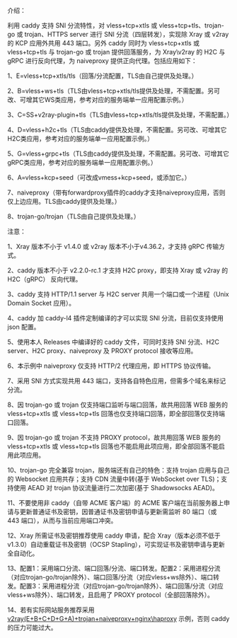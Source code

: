 介绍：

利用 caddy 支持 SNI 分流特性，对 vless+tcp+xtls 或 vless+tcp+tls、trojan-go 或 trojan、HTTPS server 进行 SNI 分流（四层转发），实现除 Xray 或 v2ray 的 KCP 应用外共用 443 端口。另外 caddy 同时为 vless+tcp+xtls 或 vless+tcp+tls 与 trojan-go 或 trojan 提供回落服务，为 Xray\v2ray 的 H2C 与 gRPC 进行反向代理，为 naiveproxy 提供正向代理。包括应用如下：

1、E=vless+tcp+xtls/tls（回落/分流配置，TLS由自己提供及处理。）

2、B=vless+ws+tls（TLS由vless+tcp+xtls/tls提供及处理，不需配置。另可改、可增其它WS类应用，参考对应的服务端单一应用配置示例。）

3、C=SS+v2ray-plugin+tls（TLS由vless+tcp+xtls/tls提供及处理，不需配置。）

4、D=vless+h2c+tls（TLS由caddy提供及处理，不需配置。另可改、可增其它H2C类应用，参考对应的服务端单一应用配置示例。）

5、G=vless+grpc+tls（TLS由caddy提供及处理，不需配置。另可改、可增其它gRPC类应用，参考对应的服务端单一应用配置示例。）

6、A=vless+kcp+seed（可改成vmess+kcp+seed，或添加它。）

7、naiveproxy（带有forwardproxy插件的caddy才支持naiveproxy应用，否则仅上边应用。TLS由caddy提供及处理。）

8、trojan-go/trojan（TLS由自己提供及处理。）

注意：

1、Xray 版本不小于 v1.4.0 或 v2ray 版本不小于v4.36.2，才支持 gRPC 传输方式。

2、caddy 版本不小于 v2.2.0-rc.1 才支持 H2C proxy，即支持 Xray 或 v2ray 的 H2C（gRPC） 反向代理。

3、caddy 支持 HTTP/1.1 server 与 H2C server 共用一个端口或一个进程（Unix Domain Socket 应用）。

4、caddy 加 caddy-l4 插件定制编译的才可以实现 SNI 分流，目前仅支持使用 json 配置。

5、使用本人 Releases 中编译好的 caddy 文件，可同时支持 SNI 分流、H2C server、H2C proxy、naiveproxy 及 PROXY protocol 接收等应用。

6、本示例中 naiveproxy 仅支持 HTTP/2 代理应用，即 HTTPS 协议传输。

7、采用 SNI 方式实现共用 443 端口，支持各自特色应用，但需多个域名来标记分流。

8、因 trojan-go 或 trojan 仅支持端口监听与端口回落，故共用回落 WEB 服务的 vless+tcp+xtls 或 vless+tcp+tls 回落也仅支持端口回落，即全部回落仅支持端口回落。

9、因 trojan-go 或 trojan 不支持 PROXY protocol，故共用回落 WEB 服务的 vless+tcp+xtls 或 vless+tcp+tls 回落也不能启用此项应用，即全部回落不能启用此项应用。

10、trojan-go 完全兼容 trojan，服务端还有自己的特色：支持 trojan 应用与自己的 Websocket 应用共存；支持 CDN 流量中转(基于 WebSocket over TLS)；支持使用 AEAD 对 trojan 协议流量进行二次加密(基于 Shadowsocks AEAD)。

11、不要使用非 caddy（自带 ACME 客户端）的 ACME 客户端在当前服务器上申请与更新普通证书及密钥，因普通证书及密钥申请与更新需监听 80 端口（或 443 端口），从而与当前应用端口冲突。

12、Xray 所需证书及密钥推荐使用 caddy 申请，配合 Xray（版本必须不低于v1.3.0）自动重载证书及密钥（OCSP Stapling），可实现证书及密钥申请与更新全自动化。

13、配置1：采用端口分流、端口回落/分流、端口转发。配置2：采用进程分流（对应trojan-go/trojan除外）、端口回落/分流（对应vless+ws除外）、端口转发。配置3：采用进程分流（对应trojan-go/trojan除外）、端口回落/分流（对应vless+ws除外）、端口转发，且启用了 PROXY protocol（全部回落除外）。

14、若有实际网站服务推荐采用 [v2ray(E+B+C+D+G+A)+trojan+naiveproxy+nginx\haproxy](https://github.com/lxhao61/integrated-examples/tree/main/v2ray(E%2BB%2BC%2BD%2BG%2BA)%2Btrojan%2Bnaiveproxy%2Bnginx%5Chaproxy) 示例，否则 caddy 的压力可能过大。

